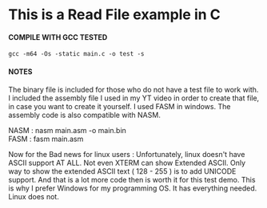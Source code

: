 # This is a Read File example in C  
  
#### COMPILE WITH GCC TESTED  

    gcc -m64 -Os -static main.c -o test -s  

#### NOTES  
  
The binary file is included for those who do not have a test file to work with. I included the assembly file I used in my YT video in order to create that file, in case you want to create it yourself. I used FASM in windows. The assembly code is also compatible with NASM.  
  
NASM : nasm main.asm -o main.bin  
FASM : fasm main.asm  
  
Now for the Bad news for linux users : Unfortunately, linux doesn't have ASCII support AT ALL. Not even XTERM can show Extended ASCII. Only way to show the extended ASCII text ( 128 - 255 ) is to add UNICODE support. And that is a lot more code then is worth it for this test demo. This is why I prefer Windows for my programming OS. It has everything needed. Linux does not.  
  